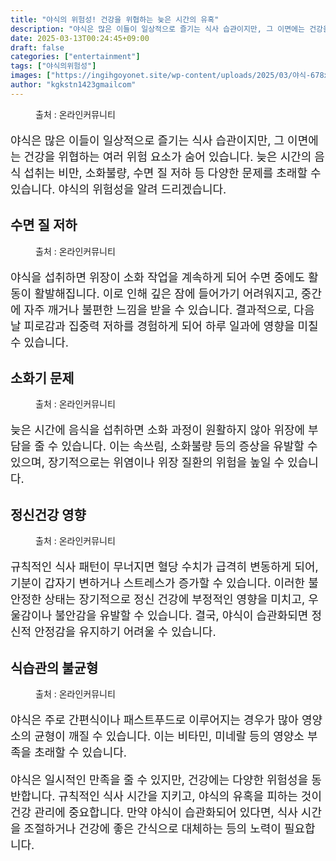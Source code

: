 ```yaml
---
title: "야식의 위험성! 건강을 위협하는 늦은 시간의 유혹"
description: "야식은 많은 이들이 일상적으로 즐기는 식사 습관이지만, 그 이면에는 건강을 위협하는 여러 위험 요소가 숨어 있습니다. 늦은 시간의 음식 섭취는 비만, 소화불량, 수면 질 저하 등 다양한 문제를 초래할 수 있습니다. 야식의 위험성을 알려 드리겠습니다."
date: 2025-03-13T00:24:45+09:00
draft: false
categories: ["entertainment"]
tags: ["야식의위험성"]
images: ["https://ingihgoyonet.site/wp-content/uploads/2025/03/야식-678x1024.jpg", "https://ingihgoyonet.site/wp-content/uploads/2025/03/수면질저하-1024x683.jpg", "https://ingihgoyonet.site/wp-content/uploads/2025/03/소화불량-683x1024.jpg", "https://ingihgoyonet.site/wp-content/uploads/2025/03/우울-1024x683.jpg", "https://ingihgoyonet.site/wp-content/uploads/2025/03/야식피자-1024x684.jpg"]
author: "kgkstn1423gmailcom"
---
```


<figure ><img src="https://ingihgoyonet.site/wp-content/uploads/2025/03/야식-678x1024.jpg" alt="" style="aspect-ratio:16/9;object-fit:cover"/><figcaption >출처 : 온라인커뮤니티</figcaption></figure> <p style="font-size:18px">야식은 많은 이들이 일상적으로 즐기는 식사 습관이지만, 그 이면에는 건강을 위협하는 여러 위험 요소가 숨어 있습니다. 늦은 시간의 음식 섭취는 비만, 소화불량, 수면 질 저하 등 다양한 문제를 초래할 수 있습니다. 야식의 위험성을 알려 드리겠습니다.</p> <h2 >수면 질 저하</h2> <figure ><img src="https://ingihgoyonet.site/wp-content/uploads/2025/03/수면질저하-1024x683.jpg" alt="" style="aspect-ratio:16/9;object-fit:cover"/><figcaption >출처 : 온라인커뮤니티</figcaption></figure> <p style="font-size:18px">야식을 섭취하면 위장이 소화 작업을 계속하게 되어 수면 중에도 활동이 활발해집니다. 이로 인해 깊은 잠에 들어가기 어려워지고, 중간에 자주 깨거나 불편한 느낌을 받을 수 있습니다. 결과적으로, 다음 날 피로감과 집중력 저하를 경험하게 되어 하루 일과에 영향을 미칠 수 있습니다.</p> <h2 >소화기 문제</h2> <figure ><img src="https://ingihgoyonet.site/wp-content/uploads/2025/03/소화불량-683x1024.jpg" alt="" style="aspect-ratio:16/9;object-fit:cover"/><figcaption >출처 : 온라인커뮤니티</figcaption></figure> <p style="font-size:18px">늦은 시간에 음식을 섭취하면 소화 과정이 원활하지 않아 위장에 부담을 줄 수 있습니다. 이는 속쓰림, 소화불량 등의 증상을 유발할 수 있으며, 장기적으로는 위염이나 위장 질환의 위험을 높일 수 있습니다.</p> <h2 >정신건강 영향</h2> <figure ><img src="https://ingihgoyonet.site/wp-content/uploads/2025/03/우울-1024x683.jpg" alt="" style="aspect-ratio:16/9;object-fit:cover"/><figcaption >출처 : 온라인커뮤니티</figcaption></figure> <p style="font-size:18px">규칙적인 식사 패턴이 무너지면 혈당 수치가 급격히 변동하게 되어, 기분이 갑자기 변하거나 스트레스가 증가할 수 있습니다. 이러한 불안정한 상태는 장기적으로 정신 건강에 부정적인 영향을 미치고, 우울감이나 불안감을 유발할 수 있습니다. 결국, 야식이 습관화되면 정신적 안정감을 유지하기 어려울 수 있습니다.</p> <h2 >식습관의 불균형</h2> <figure ><img src="https://ingihgoyonet.site/wp-content/uploads/2025/03/야식피자-1024x684.jpg" alt="" /><figcaption >출처 : 온라인커뮤니티</figcaption></figure> <p style="font-size:18px">야식은 주로 간편식이나 패스트푸드로 이루어지는 경우가 많아 영양소의 균형이 깨질 수 있습니다. 이는 비타민, 미네랄 등의 영양소 부족을 초래할 수 있습니다.</p> <p style="font-size:18px">야식은 일시적인 만족을 줄 수 있지만, 건강에는 다양한 위험성을 동반합니다. 규칙적인 식사 시간을 지키고, 야식의 유혹을 피하는 것이 건강 관리에 중요합니다. 만약 야식이 습관화되어 있다면, 식사 시간을 조절하거나 건강에 좋은 간식으로 대체하는 등의 노력이 필요합니다.</p>